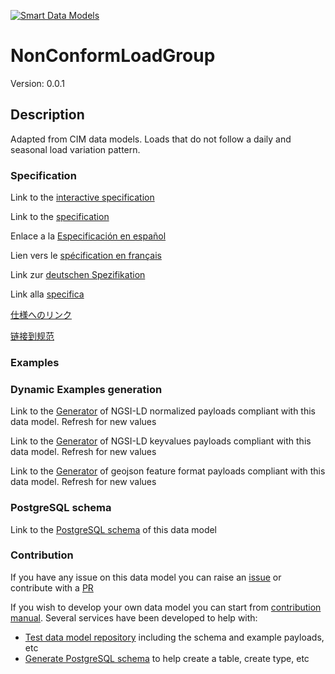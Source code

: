 [![Smart Data Models](https://smartdatamodels.org/wp-content/uploads/2022/01/SmartDataModels_logo.png "Logo")](https://smartdatamodels.org)
# NonConformLoadGroup
Version: 0.0.1

## Description 

Adapted from CIM data models. Loads that do not follow a daily and seasonal load variation pattern.
### Specification

Link to the [interactive specification](https://swagger.lab.fiware.org/?url=https://smart-data-models.github.io/dataModel.EnergyCIM/NonConformLoadGroup/swagger.yaml)

Link to the [specification](https://github.com/smart-data-models/dataModel.EnergyCIM/blob/master/NonConformLoadGroup/doc/spec.md)

Enlace a la [Especificación en español](https://github.com/smart-data-models/dataModel.EnergyCIM/blob/master/NonConformLoadGroup/doc/spec_ES.md)

Lien vers le [spécification en français](https://github.com/smart-data-models/dataModel.EnergyCIM/blob/master/NonConformLoadGroup/doc/spec_FR.md)

Link zur [deutschen Spezifikation](https://github.com/smart-data-models/dataModel.EnergyCIM/blob/master/NonConformLoadGroup/doc/spec_DE.md)

Link alla [specifica](https://github.com/smart-data-models/dataModel.EnergyCIM/blob/master/NonConformLoadGroup/doc/spec_IT.md)

[仕様へのリンク](https://github.com/smart-data-models/dataModel.EnergyCIM/blob/master/NonConformLoadGroup/doc/spec_JA.md)

[链接到规范](https://github.com/smart-data-models/dataModel.EnergyCIM/blob/master/NonConformLoadGroup/doc/spec_ZH.md)
### Examples
### Dynamic Examples generation

Link to the [Generator](https://smartdatamodels.org/extra/ngsi-ld_generator.php?schemaUrl=https://raw.githubusercontent.com/smart-data-models/dataModel.EnergyCIM/master/NonConformLoadGroup/schema.json&email=info@smartdatamodels.org) of NGSI-LD normalized payloads compliant with this data model. Refresh for new values

Link to the [Generator](https://smartdatamodels.org/extra/ngsi-ld_generator_keyvalues.php?schemaUrl=https://raw.githubusercontent.com/smart-data-models/dataModel.EnergyCIM/master/NonConformLoadGroup/schema.json&email=info@smartdatamodels.org) of NGSI-LD keyvalues payloads compliant with this data model. Refresh for new values

Link to the [Generator](https://smartdatamodels.org/extra/geojson_features_generator.php?schemaUrl=https://raw.githubusercontent.com/smart-data-models/dataModel.EnergyCIM/master/NonConformLoadGroup/schema.json&email=info@smartdatamodels.org) of geojson feature format payloads compliant with this data model. Refresh for new values
### PostgreSQL schema

Link to the [PostgreSQL schema](https://github.com/smart-data-models/dataModel.EnergyCIM/blob/master/NonConformLoadGroup/schema.sql) of this data model
### Contribution

 If you have any issue on this data model you can raise an [issue](https://github.com/smart-data-models/dataModel.EnergyCIM/issues)  or contribute with a [PR](https://github.com/smart-data-models/dataModel.EnergyCIM/pulls)

 If you wish to develop your own data model you can start from [contribution manual](https://bit.ly/contribution_manual). Several services have been developed to help with: 
 - [Test data model repository](https://smartdatamodels.org/index.php/data-models-contribution-api/) including the schema and example payloads, etc
 - [Generate PostgreSQL schema](https://smartdatamodels.org/index.php/sql-service/) to help create a table, create type, etc